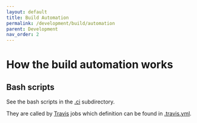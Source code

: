 ```yaml
---
layout: default
title: Build Automation
permalink: /development/build/automation
parent: Development
nav_order: 2
---
```


# How the build automation works

## Bash scripts

See the bash scripts in the [.ci](https://github.com/mageops/rpm/tree/master/.ci) subdirectory.

They are called by [Travis](https://travis-ci.com/mageops/rpm) jobs which definition can be found in [.travis.yml](https://github.com/mageops/rpm/tree/master/.travis.yml).